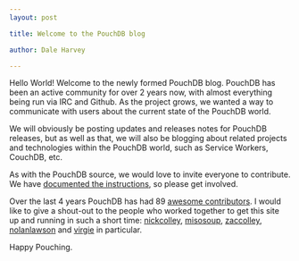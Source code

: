 ```yaml
---
layout: post

title: Welcome to the PouchDB blog

author: Dale Harvey

---
```


Hello World! Welcome to the newly formed PouchDB blog. PouchDB has been an active community for over 2 years now, with almost everything being run via IRC and Github. As the project grows, we wanted a way to communicate with users about the current state of the PouchDB world.

We will obviously be posting updates and releases notes for PouchDB releases, but as well as that, we will also be blogging about related projects and technologies within the PouchDB world, such as Service Workers, CouchDB, etc.

As with the PouchDB source, we would love to invite everyone to contribute.  We have [documented the instructions](https://github.com/daleharvey/pouchdb/blob/master/CONTRIBUTING.md#writing-a-pouchdb-blog-post), so please get involved.

Over the last 4 years PouchDB has had 89 [awesome contributors](https://github.com/daleharvey/pouchdb/graphs/contributors). I would like to give a shout-out to the people who worked together to get this site up and running in such a short time: [nickcolley](https://twitter.com/NickColley), [misosoup](https://twitter.com/misosoup), [zaccolley](https://twitter.com/zaccolley), [nolanlawson](https://twitter.com/nolanlawson) and [virgie](https://github.com/virgie) in particular.

Happy Pouching.
